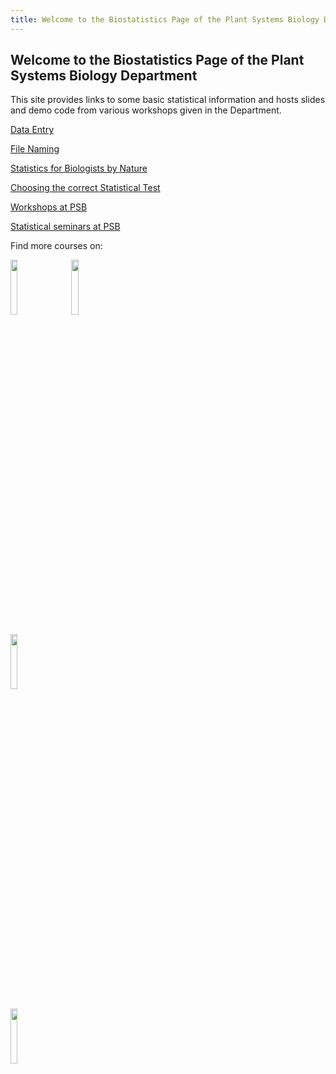 ```yaml
---
title: Welcome to the Biostatistics Page of the Plant Systems Biology Department
---
```


## Welcome to the Biostatistics Page of the Plant Systems Biology Department

This site provides links to some basic statistical information and hosts slides and demo code from various workshops given in the Department.

[Data Entry](data_entry.md)

[File Naming](FileNaming.md)

[Statistics for Biologists by Nature](NaturePapers.md)

[Choosing the correct Statistical Test](StatTest.md)

[Workshops at PSB](workshops.md)

[Statistical seminars at PSB](seminars.md)

Find more courses on:

<a href="https://training.vib.be/home/category/bioinformatics-19"><img src="https://github.com/vstorme/vstorme.github.io/blob/master/_icons/vibtraining_notag_pos_rgb.png" width="15%"></a> 	&emsp; <a href="https://www.flames-statistics.com/"><img src="https://github.com/vstorme/vstorme.github.io/blob/master/_icons/logo_Flames_white.png" width="15%"></a> 	&emsp;

<a href="https://www.ugent.be/we/en/services/ICES"><img src="https://github.com/vstorme/vstorme.github.io/blob/master/_icons/ugent_ICES_logo.png" width="15%"></a> 	&emsp;

<a href="https://www.ugent.be/statistics/en"><img src="https://github.com/vstorme/vstorme.github.io/blob/master/_icons/ugent_cvs_logo.png" width="15%"></a> 	&emsp;

